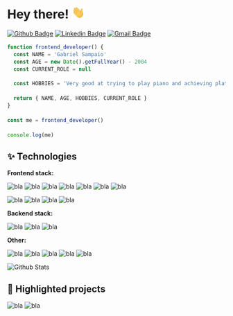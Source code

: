 # Hey there! <img src="https://raw.githubusercontent.com/gasampaiosouza/gasampaiosouza/master/waving-hand.gif" width="30"> <br />

[![Github Badge](https://img.shields.io/badge/gasampaiosouza-100000?style=flat-square&logo=github&logoColor=white&link=https://www.github.com/gasampaiosouza/)](https://www.github.com/gasampaiosouza/)
[![Linkedin Badge](https://img.shields.io/badge/gasampaiosouza-blue?style=flat-square&logo=Linkedin&logoColor=white&link=https://www.linkedin.com/in/gasampaiosouza/)](https://www.linkedin.com/in/gasampaiosouza/)
[![Gmail Badge](https://img.shields.io/badge/gasampaio.souza@gmail.com-c14438?style=flat-square&logo=Gmail&logoColor=white&link=mailto:gasampaiosouza@gmail.com)](mailto:gasampaiosouza@gmail.com)

```typescript
function frontend_developer() {
  const NAME = 'Gabriel Sampaio'
  const AGE = new Date().getFullYear() - 2004
  const CURRENT_ROLE = null

  const HOBBIES = 'Very good at trying to play piano and achieving platinum status in games'

  return { NAME, AGE, HOBBIES, CURRENT_ROLE }
}

const me = frontend_developer()

console.log(me)
```

## ✨ Technologies

**Frontend stack:**

![bla](https://img.shields.io/badge/HTML5-E34F26?style=for-the-badge&logo=html5&logoColor=white)
![bla](https://img.shields.io/badge/CSS3-1572B6?style=for-the-badge&logo=css3&logoColor=white)
![bla](https://img.shields.io/badge/Sass-CC6699?style=for-the-badge&logo=sass&logoColor=white)
![bla](https://img.shields.io/badge/React-20232A?style=for-the-badge&logo=react&logoColor=61DAFB)
![bla](https://img.shields.io/badge/React_Native-20232A?style=for-the-badge&logo=react&logoColor=61DAFB)
![bla](https://img.shields.io/badge/JavaScript-F7DF1E?style=for-the-badge&logo=javascript&logoColor=black)
![bla](https://img.shields.io/badge/TypeScript-007ACC?style=for-the-badge&logo=typescript&logoColor=white)

![bla](https://img.shields.io/badge/Tailwind_CSS-38B2AC?style=for-the-badge&logo=tailwind-css&logoColor=white)
![bla](https://img.shields.io/badge/Bootstrap-563D7C?style=for-the-badge&logo=bootstrap&logoColor=white)
![bla](https://img.shields.io/badge/styled--components-DB7093?style=for-the-badge&logo=styled-components&logoColor=white)
![bla](https://img.shields.io/badge/Material--UI-0081CB?style=for-the-badge&logo=material-ui&logoColor=white)

**Backend stack:**

![bla](https://img.shields.io/badge/Node.js-43853D?style=for-the-badge&logo=node.js&logoColor=white)
![bla](https://img.shields.io/badge/Express.js-404D59?style=for-the-badge)
![bla](https://img.shields.io/badge/MongoDB-4EA94B?style=for-the-badge&logo=mongodb&logoColor=white)

**Other:**

![bla](https://img.shields.io/badge/GitHub-100000?style=for-the-badge&logo=github&logoColor=white)
![bla](https://img.shields.io/badge/Bitbucket-0747a6?style=for-the-badge&logo=bitbucket&logoColor=white)
![bla](https://img.shields.io/badge/Markdown-000000?style=for-the-badge&logo=markdown&logoColor=white)
![bla](https://img.shields.io/badge/-LeetCode-FFA116?style=for-the-badge&logo=LeetCode&logoColor=black)
![bla](https://img.shields.io/badge/json%20web%20tokens-323330?style=for-the-badge&logo=json-web-tokens&logoColor=pink)

![Github Stats](https://github-readme-stats.vercel.app/api?username=gasampaiosouza&count_private=true&show_icons=true&include_all_commits=true)

## 📖 Highlighted projects

![bla](https://github-readme-stats.vercel.app/api/pin/?username=gasampaiosouza&repo=econverse-site&show_icons=true&line_height=27&title_color=6aa6f8&text_color=8a919a&icon_color=6aa6f8&bg_color=22272e)
![bla](https://github-readme-stats.vercel.app/api/pin/?username=gasampaiosouza&repo=canvance&show_icons=true&line_height=27&title_color=6aa6f8&text_color=8a919a&icon_color=6aa6f8&bg_color=22272e)
